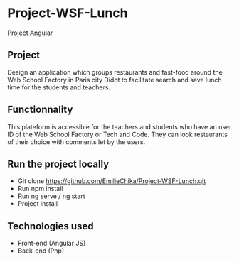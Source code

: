 # Project-WSF-Lunch

Project Angular 

## Project 

Design an application which groups restaurants and fast-food around the Web School Factory in Paris city Didot to facilitate search and save lunch time for the students and teachers.

## Functionnality 

This plateform is accessible for the teachers and students who have an user ID of the Web School Factory or Tech and Code. They can look restaurants of their choice with comments let by the users. 


## Run the project locally 

-	Git clone https://github.com/EmilieChika/Project-WSF-Lunch.git
-	Run npm install 
-	Run ng serve / ng start 
-	Project install 

## Technologies used 

-	Front-end (Angular JS) 
- Back-end (Php)
